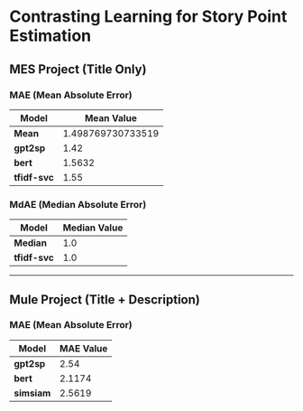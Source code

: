 # Contrasting Learning for Story Point Estimation

## MES Project (Title Only)

### MAE (Mean Absolute Error)

| Model       | Mean Value      |
|-------------|-----------------|
| **Mean**    | 1.498769730733519 |
| **gpt2sp**  | 1.42            |
| **bert**    | 1.5632          |
| **tfidf-svc** | 1.55          |

### MdAE (Median Absolute Error)

| Model       | Median Value    |
|-------------|-----------------|
| **Median**  | 1.0             |
| **tfidf-svc** | 1.0           |

---

## Mule Project (Title + Description)

### MAE (Mean Absolute Error)

| Model       | MAE Value       |
|-------------|-----------------|
| **gpt2sp**  | 2.54            |
| **bert**    | 2.1174          |
| **simsiam**    | 2.5619          |
